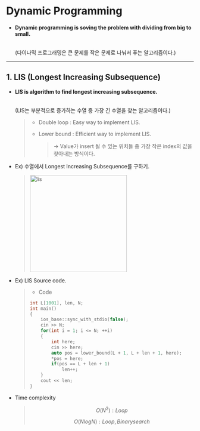 # Dynamic Programming

- **Dynamic programming is soving the problem with dividing from big to small.**

  <br>(다이나믹 프로그래밍은 큰 문제를 작은 문제로 나눠서 푸는 알고리즘이다.)

------

## 1. LIS (Longest Increasing Subsequence)

- **LIS is algorithm to find longest increasing subsequence.**

  <br>(LIS는 부분적으로 증가하는 수열 중 가장 긴 수열을 찾는 알고리즘이다.)

  > - Double loop : Easy way to implement LIS.
  >
  > - Lower bound : Efficient way to implement LIS.
  >
  >   > → Value가 insert 될 수 있는 위치들 중 가장 작은 index의 값을 찾아내는 방식이다. 

- Ex) 수열에서 Longest Increasing Subsequence를 구하기.

  ><img width="260" alt="lis" src="https://user-images.githubusercontent.com/23169707/51529665-02541e80-1dee-11e9-85fe-baae0f5508fb.png">

- Ex) LIS Source code.

  > - Code
  >
  > ```c++
  > int L[1001], len, N;
  > int main() 
  > {
  >     ios_base::sync_with_stdio(false);
  >     cin >> N;
  >     for(int i = 1; i <= N; ++i) 
  >     {
  >         int here;
  >         cin >> here;
  >         auto pos = lower_bound(L + 1, L + len + 1, here);
  >         *pos = here;
  >         if(pos == L + len + 1)
  >             len++;
  >     }
  >     cout << len;
  > }
  > ```



* Time complexity

  > $$
  > O(N^2) : Loop
  > $$
  >
  > $$
  > O(NlogN) : Loop, Binary search
  > $$
  >
  >
